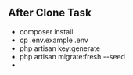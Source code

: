 
## After Clone Task


- composer install
- cp .env.example .env
- php artisan key:generate
- php artisan migrate:fresh --seed
-

